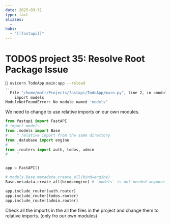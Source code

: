 ```yaml
---
date: 2025-03-31
type: fact
aliases:
  -
hubs:
  - "[[fastapi]]"
---
```


# TODOS project 35: Resolve Root Package Issue

```sh
 uvicorn TodoApp.main:app --reload
...
  File "/home/matt/Projects/fastapi/TodoApp/main.py", line 2, in <module>
    import models
ModuleNotFoundError: No module named 'models'
```

We need to change to use relative imports on our own modules.

```py
from fastapi import FastAPI
# import models
from .models import Base
#    ^ relative import from the same directory
from .database import engine
#    ^
from .routers import auth, todos, admin
#    ^


app = FastAPI()

# models.Base.metadata.create_all(bind=engine)
Base.metadata.create_all(bind=engine) # `models` is not needed anymore

app.include_router(auth.router)
app.include_router(todos.router)
app.include_router(admin.router)
```

Check all the imports in the all the files in the project and change them to relative imports. (only fro our own modules)
